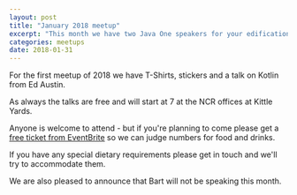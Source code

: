 ```yaml
---
layout: post
title: "January 2018 meetup"
excerpt: "This month we have two Java One speakers for your edification"
categories: meetups 
date: 2018-01-31
---
```


For the first meetup of 2018 we have T-Shirts, stickers and a talk on Kotlin from Ed Austin.

As always the talks are free and will start at 7 at the NCR offices at Kittle Yards.

Anyone is welcome to attend - but if you're planning to come please get a [free ticket from EventBrite](https://www.eventbrite.co.uk/e/edjug-january-meetup-tickets-41943738852) so we can judge numbers for food and drinks.

If you have any special dietary requirements please get in touch and we'll try to accommodate them.

We are also pleased to announce that Bart will not be speaking this month.
